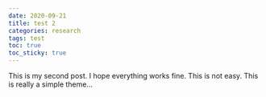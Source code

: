 ```yaml
---
date: 2020-09-21
title: test 2
categories: research
tags: test
toc: true
toc_sticky: true
---
```


This is my second post.
I hope everything works fine.
This is not easy.
This is really a simple theme...